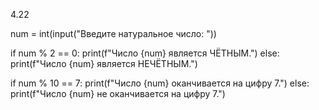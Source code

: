 4.22

num = int(input("Введите натуральное число: "))

if num % 2 == 0:
    print(f"Число {num} является ЧЁТНЫМ.")
else:
    print(f"Число {num} является НЕЧЁТНЫМ.")

if num % 10 == 7:
    print(f"Число {num} оканчивается на цифру 7.")
else:
    print(f"Число {num} не оканчивается на цифру 7.")
